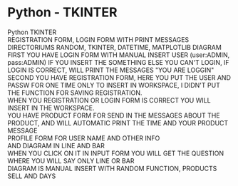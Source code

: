 # Python - TKINTER
Python TKINTER</br>
REGISTRATION FORM, LOGIN FORM WITH PRINT MESSAGES</br>
DIRECTORIUMS RANDOM, TKINTER, DATETIME, MATPLOTLIB DIAGRAM</br>
FIRST YOU HAVE LOGIN FORM WITH MANUAL INSERT USER (user:ADMIN, pass:ADMIN) IF YOU INSERT THE SOMETHING ELSE YOU CAN'T LOGIN, IF LOGIN IS CORRECT, WILL PRINT THE MESSAGES "YOU ARE LOGGIN"</br>
SECOND YOU HAVE REGISTRATION FORM, HERE YOU PUT THE USER AND PASSW FOR ONE TIME ONLY TO INSERT IN WORKSPACE, I DIDN'T PUT THE FUNCTION FOR SAVING REGISTRATION.</br>
WHEN YOU REGISTRATION OR LOGIN FORM IS CORRECT YOU WILL INSERT IN THE WORKSPACE.</br>
YOU HAVE PRODUCT FORM FOR SEND IN THE MESSAGES ABOUT THE PRODUCT, AND WILL AUTOMATIC PRINT THE TIME AND YOUR PRODUCT MESSAGE</br>
PROFILE FORM FOR USER NAME AND OTHER INFO</br>
AND DIAGRAM IN LINE AND BAR </br>
WHEN YOU CLICK ON IT IN INPUT FORM YOU WILL GET THE QUESTION WHERE YOU WILL SAY ONLY LINE OR BAR</br>
DIAGRAM IS MANUAL INSERT WITH RANDOM FUNCTION, PRODUCTS SELL AND DAYS</br>
